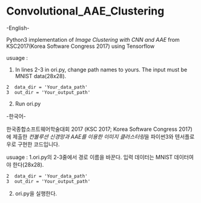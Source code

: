 # Convolutional_AAE_Clustering

-English-

Python3 implementation of *Image Clustering with CNN and AAE* from KSC2017(Korea Software Congress 2017) using Tensorflow

usuage : 
1. In lines 2-3 in ori.py, change path names to yours. The input must be MNIST data(28x28).

```
2  data_dir = 'Your_data_path'
3  out_dir = 'Your_output_path'
```
2. Run ori.py


-한국어-

한국종합소프트웨어학술대회 2017 (KSC 2017; Korea Software Congress 2017)에 제출한 *컨볼루션 신경망과 AAE를 이용한 이미지 클러스터링*을 파이썬3와 텐서플로우로 구현한 코드입니다.


usuage : 
1.ori.py의 2-3줄에서 경로 이름을 바꾼다. 입력 데이터는 MNIST 데이터여야 한다(28x28).

```
2  data_dir = 'Your_data_path'
3  out_dir = 'Your_output_path'
```
2. ori.py을 실행한다.

